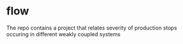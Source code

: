 # flow
The repo contains a project that relates severity of production stops occuring in different weakly coupled systems
